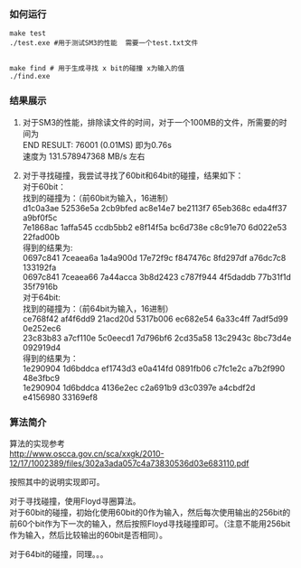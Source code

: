### 如何运行
```shell
make test 
./test.exe #用于测试SM3的性能  需要一个test.txt文件 


make find # 用于生成寻找 x bit的碰撞 x为输入的值
./find.exe
```

### 结果展示
1. 对于SM3的性能，排除读文件的时间，对于一个100MB的文件，所需要的时间为  
END RESULT: 76001 (0.01MS) 即为0.76s  
速度为 131.578947368 MB/s 左右


2. 对于寻找碰撞，我尝试寻找了60bit和64bit的碰撞，结果如下：  
对于60bit：   <br>
找到的碰撞为：（前60bit为输入，16进制）  <br>
d1c0a3ae 52536e5a 2cb9bfed ac8e14e7 be2113f7 65eb368c eda4ff37 a9bf0f5c  <br>
7e1868ac 1affa545 ccdb5bb2 e8f14f5a bc6d738e c8c91e70 6d022e53 22fad00b  <br>
得到的结果为:<br>
0697c841 7ceaea6a 1a4a900d 17e72f9c f847476c 8fd297df a76dc7c8 133192fa  <br>
0697c841 7ceaea66 7a44acca 3b8d2423 c787f944 4f5daddb 77b31f1d 35f7916b  <br>
对于64bit:<br>
找到的碰撞为：（前64bit为输入，16进制） <br>
ce768f42 af4f6dd9 21acd20d 5317b006 ec682e54 6a33c4ff 7adf5d99 0e252ec6  <br>
23c83b83 a7cf110e 5c0eecd1 7d796bf6 2cd35a58 13c2943c 8bc73d4e 092919d4  <br>
得到的结果为：  <br>
1e290904 1d6bddca ef1743d3 e0a414fd 0891fb06 c7fc1e2c a7b2f990 48e3fbc9  <br>
1e290904 1d6bddca 4136e2ec c2a691b9 d3c0397e a4cbdf2d e4156980 33169ef8  <br>



### 算法简介
算法的实现参考    
http://www.oscca.gov.cn/sca/xxgk/2010-12/17/1002389/files/302a3ada057c4a73830536d03e683110.pdf

按照其中的说明实现即可。

对于寻找碰撞，使用Floyd寻圈算法。  
对于60bit的碰撞，初始化使用60bit的0作为输入，然后每次使用输出的256bit的前60个bit作为下一次的输入，然后按照Floyd寻找碰撞即可。（注意不能用256bit作为输入，然后比较输出的60bit是否相同）。

对于64bit的碰撞，同理。。。

